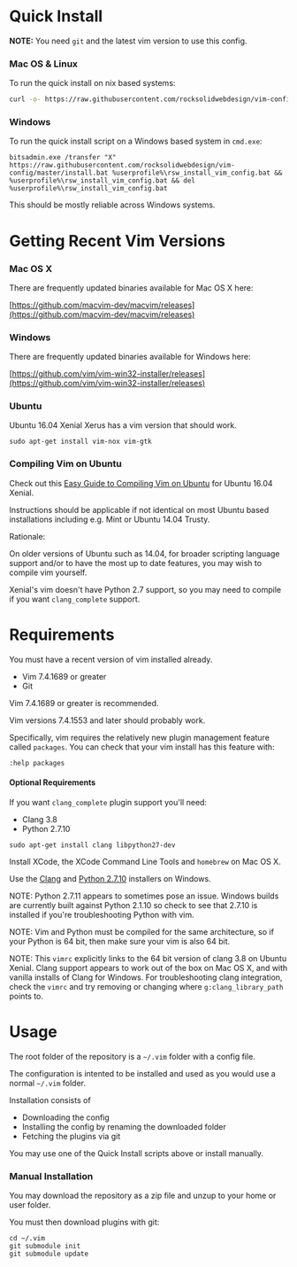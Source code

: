# Quick Install

**NOTE:** You need `git` and the latest vim version to use this config.

### Mac OS & Linux

To run the quick install on nix based systems:

```bash
curl -o- https://raw.githubusercontent.com/rocksolidwebdesign/vim-config/master/install.sh | bash
```

### Windows

To run the quick install script on a Windows based system in `cmd.exe`:

```
bitsadmin.exe /transfer "X" https://raw.githubusercontent.com/rocksolidwebdesign/vim-config/master/install.bat %userprofile%\rsw_install_vim_config.bat && %userprofile%\rsw_install_vim_config.bat && del %userprofile%\rsw_install_vim_config.bat
```

This should be mostly reliable across Windows systems.

# Getting Recent Vim Versions

### Mac OS X

There are frequently updated binaries available for Mac OS X here:

[https://github.com/macvim-dev/macvim/releases](https://github.com/macvim-dev/macvim/releases)

### Windows

There are frequently updated binaries available for Windows here:

[https://github.com/vim/vim-win32-installer/releases](https://github.com/vim/vim-win32-installer/releases)

### Ubuntu

Ubuntu 16.04 Xenial Xerus has a vim version that should work.

```
sudo apt-get install vim-nox vim-gtk
```

### Compiling Vim on Ubuntu

Check out this [Easy Guide to Compiling Vim on Ubuntu](https://github.com/rocksolidwebdesign/vim-config/wiki/Easy-Guide-to-Compiling-Vim-on-Ubuntu) for Ubuntu 16.04 Xenial.

Instructions should be applicable if not identical on most Ubuntu based installations including e.g. Mint or Ubuntu 14.04 Trusty.

Rationale:

On older versions of Ubuntu such as 14.04, for broader scripting language support and/or to have the most up to date features, you may wish to compile vim yourself.

Xenial's vim doesn't have Python 2.7 support, so you may need to compile if you want `clang_complete` support.

# Requirements

You must have a recent version of vim installed already.

- Vim 7.4.1689 or greater
- Git

Vim 7.4.1689 or greater is recommended.

Vim versions 7.4.1553 and later should probably work.

Specifically, vim requires the relatively new plugin management feature called `packages`. You can check that your vim install has this feature with:

```
:help packages
```

#### Optional Requirements

If you want `clang_complete` plugin support you'll need:

- Clang 3.8
- Python 2.7.10

```
sudo apt-get install clang libpython27-dev
```

Install XCode, the XCode Command Line Tools and `homebrew` on Mac OS X.

Use the [Clang](http://llvm.org/releases/download.html) and [Python 2.7.10](https://www.python.org/downloads/release/python-2710/) installers on Windows.

NOTE: Python 2.7.11 appears to sometimes pose an issue. Windows builds are currently built against Python 2.1.10 so check to see that 2.7.10 is installed if you're troubleshooting Python with vim.

NOTE: Vim and Python must be compiled for the same architecture, so if your Python is 64 bit, then make sure your vim is also 64 bit.

NOTE: This `vimrc` explicitly links to the 64 bit version of clang 3.8 on Ubuntu Xenial. Clang support appears to work out of the box on Mac OS X, and with vanilla installs of Clang for Windows. For troubleshooting clang integration, check the `vimrc` and try removing or changing where `g:clang_library_path` points to.

# Usage

The root folder of the repository is a `~/.vim` folder with a config file.

The configuration is intented to be installed and used as you would use a normal `~/.vim` folder.

Installation consists of
  - Downloading the config
  - Installing the config by renaming the downloaded folder
  - Fetching the plugins via git

You may use one of the Quick Install scripts above or install manually.

### Manual Installation

You may download the repository as a zip file and unzup to your home or user folder.

You must then download plugins with git:

```
cd ~/.vim
git submodule init
git submodule update
```
